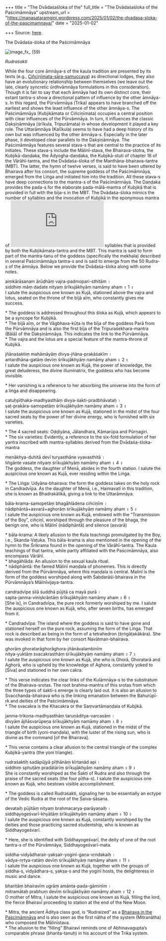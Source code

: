 +++
title = "The Dvādaśaśloka of the"
full_title = "The Dvādaśaśloka of the Paścimāmnāya"
upstream_url = "https://manasataramgini.wordpress.com/2025/01/02/the-dvadasa-sloka-of-the-pascimamnaya/"
date = "2025-01-02"

+++
Source: [here](https://manasataramgini.wordpress.com/2025/01/02/the-dvadasa-sloka-of-the-pascimamnaya/).

The Dvādaśa-śloka of the Paścimāmnāya

![image_fx\_ (59)](https://manasataramgini.wordpress.com/wp-content/uploads/2025/01/image_fx_-59.png)

*Rudraśakti*

While the four core āmnāya-s of the kaula tradition are presented by its texts (e.g., [Ciñciṇīmata-sāra-samuccaya](https://manasataramgini.wordpress.com/2005/04/24/the-amnayas-of-the-chinchini-mata-sara-sammuchaya/)) as directional lodges, they also have an evolutionary relationship between themselves (we leave out the late, clearly syncretic ūrdhvāmnāya formulations in this consideration). Though it is fair to say that each āmnāya had its own distinct core, their extant tantra-s show a directional pattern of influence by the other āmnāya-s. In this regard, the Pūrvāmnāya (Trika) appears to have branched off the earliest and shows the least influence of the other āmnāya-s. The Paścimāmnāya (Kubjikāmata or Ciñciṇīmata) occupies a central position with clear influences of the Pūrvāmnāya. In turn, it influences the classic Dakṣiṇāmnāya (śrīkula, Tripurāmata) in whose development it played a key role. The Uttarāmnāya (Kalīkula) seems to have had a deep history of its own but was influenced by the other āmnāya-s. Especially in the later phase, it developed clear parallels to the Dakṣiṇāmnāya. The Paścimāmnāya features several stava-s that are central to the practice of its initiates. These stava-s include the Mālinī-stava, the Bhairava-stotra, the Kubjikā-daṇḍaka, the Ādyogha-daṇḍaka, the Kubjikā-stuti of chapter 16 of the Vārāhī-tantra, and the Dvādaśa-śloka of the Manthāna-bhairava-tantra (MBT). The latter, the hymn of twelve verses, is said to have been uttered by Bhairava after his consort, the supreme goddess of the Paścimāmnāya, emerged from the Liṅga and initiated him into the tradition. All these stava-s have deep connections to the mantra-s of the Paścimāmnāya. The Daṇḍaka provides the pada-s for the elaborate pada-mālā-mantra of Kubjikā that is provided in full with the bīja-s in the MBT. The Dvādaśa-śloka mimics the number of syllables and the invocation of Kubjikā in the eponymous mantra of ![12 \\times 32](https://s0.wp.com/latex.php?latex=12+%5Ctimes+32&bg=ffffff&fg=333333&s=0&c=20201002) syllables that is provided by both the Kubjikāmata-tantra and the MBT. This mantra is said to form part of the mantra-tanu of the goddess (specifically the mekhala) described in several Paścimāmnāya tantra-s and is said to emerge from the 50 Rudra-s of the āmnāya. Below we provide the Dvādaśa-śloka along with some notes.

aiṃkārāsanam ārūḍhāṃ vajra-padmopari-sthitām ।  
siddhiṃ māṃ dadate nityaṃ śrīkujākhyāṃ namāmy aham ॥ 1 ॥  
I salute the auspicious one known as Kujā, stationed above the vajra and lotus, seated on the throne of the bījā aīṃ, who constantly gives me success.

\* The goddess is addressed throughout this śloka as Kujā, which appears to be a syncope for Kubjikā.  
\* The bījā aīṃ, or the Vāgbhava-kūṭa is the bīja of the goddess Parā from the Pūrvāmnāya and is also the first bīja of the Tripuraśekhara-mantra (Bālā) of the Dakṣiṇāmnāya. This indicates the link to the Pūrvāmnāya.  
\* The vajra and the lotus are a special feature of the mantra-throne of Kubjikā.

jñānaśaktiṃ mahāmāyāṃ divya-jñāna-prakāśakīm ।  
antardhāna-gatāṃ devīṃ śrīkujākhyāṃ namāmy aham ॥ 2 ॥  
I salute the auspicious one known as Kujā, the power of knowledge, the great deluderess, the divine illuminatrix, the goddess who has become invisible.

\* Her vanishing is a reference to her absorbing the universe into the form of a liṅga and disappearing.

catuḥpīṭhaka-madhyasthāṃ divya-śakti-pradbhāvataḥ ।  
ṣaṭ-prakāra-samopetāṃ śrīkujākhyāṃ namāmy aham ॥ 3 ॥  
I salute the auspicious one known as Kujā, stationed in the midst of the four sacred seats by the power of her divine energy, who is furnished with six varieties.

\* The 4 sacred seats: Oḍḍiyāna, Jālandhara, Kāmarūpa and Pūrṇagiri.  
\* The six varieties: Evidently, a reference to the six-fold formulation of her yantra inscribed with mantra-syllables derived from the Dvādaśa-śloka-mantra

menākhya-duhitā devī turyasthāne vyavasthitā ।  
liñgānte vasate nityaṃ śrīkujākhyāṃ namāmy aham ॥ 4 ॥  
The goddess, the daughter of Menā, abides in the fourth station. I salute the auspicious one known as Kujā, ever residing within the Liṅga.

\* The Liṅga: Udyāna-bhairava: the form the goddess takes on the holy rock in Candradvīpa. As the daughter of Menā, i.e., Haimavatī in this tradition, she is known as Bhadrakālikā, giving a link to the Uttarāmnāya.

bāla-krama-samopetāṃ bhagāhlādena ciñciṇīm ।  
nādiphāntā+asvarā+aghorāṃ śrīkujākhyāṃ namāmy aham ॥ 5 ॥  
I salute the auspicious one known as Kujā, endowed with the “Transmission of the Boy”, ciñciṇī, worshiped through the pleasure of the bhaga, the benign one, who is Mālinī (nādiphāntā) and silence (asvarā)

\* bāla-krama: A likely allusion to the Kula teachings promulgated by the Boy, i.e., Skanda-Vaṭuka. This bāla-krama is also mentioned in the opening of the hymn to the Śrikrama found in the opening of the Vārāhī-tantra. The Kaula teachings of that tantra, while partly affiliated with the Paścimāmnāya, also encompass Vārāhī.  
\* bhagāhlāda: An allusion to the sexual kaula ritual.  
\* nādiphāntā: the famed Mālinī maṇḍala of phonemes. This is directly derived from the Pūrvāmnāya, where this maṇḍala is central. Malinī is the form of the goddess worshiped along with Śabdarāśi-bhairava in the Pūrvāmnāya’s Mālinīvijaya-tantra.

candradvīpe śilā śuddhā pūjitā ca mayā purā ।  
sapta-janma-viniṣkrāntāṃ śrīkujākhyāṃ namāmy aham ॥ 6 ॥  
\[She is\], in Candradvīpa, the pure rock formerly worshiped by me. I salute the auspicious one known as Kujā, who, after seven births, has emerged from it.

\* Candradvīpa: The island where the goddess is said to have gone and stationed herself on the pure rock, assuming the form of the Liṅga. That rock is described as being in the form of a tetrahedron (śṛṅgāṭakākāra). She was invoked in that form by her consort Navātman-bhairava.

ghorāṃ ghoratarāghorāghora-jñānāvalambinīm  
nitya-yuktāṃ svacakrasthāṃ śrīkujākhyāṃ namāmy aham ॥ 7 ॥  
I salute the auspicious one known as Kujā, she who is Ghorā, Ghoratarā and Aghorā, who is upheld by the knowledge of Aghora, constantly yoked to \[Śiva\] and stationed in her own cakra.

\* This verse indicates the clear links of the Kulāmnāya-s to the substratum of the Bhairava-srotas. The root brahma-mantra of this srotas from which the three types of śakti-s emerge is clearly laid out. It is also an allusion to Svacchanda-bhairava who is the linking emanation between the Bahurūpī-ṛk and deities of the Paścimāmnāya.  
\* The svacakra is the Khacakra or the Saṃvartāmaṇḍala of Kubjikā.

janma-trikoṇa-madhyasthāṃ taruṇāditya-varcasām ।  
divyām ājñāsvarūpeṇa śrīkujākhyāṃ namāmy aham ॥ 8 ॥  
I salute the auspicious one known as Kujā, stationed in the midst of the triangle of birth (yoni-maṇḍala), with the luster of the rising sun, who is divine as the command \[of the Bhairava\].

\* This verse contains a clear allusion to the central triangle of the complex Kubjikā-yantra (the yoni triangle).

rudraśaktiḥ sadāpūjyā pīṭhānāṃ kīrtanād api ।  
siddhiṃ sphuṭāṃ pradātārīṃ śrīkujākhyāṃ namāmy aham ॥ 9 ॥  
She is constantly worshiped as the Śakti of Rudra and also through the praise of the sacred seats (the four pīṭha-s). I salute the auspicious one known as Kujā, who bestows visible accomplishment.

\* The goddess is called Rudraśakti, signaling her to be essentially an ectype of the Vedic Rudra at the root of the Śaiva-śāsana.

devataiḥ pūjitāṃ nityaṃ brahmacarya-parāyaṇaiḥ ।  
siddhayogeśvarī-khyātāṃ śrīkujākhyāṃ namāmy aham ॥ 10 ॥  
I salute the auspicious one known as Kujā, constantly worshiped by the deities and those practicing sacred studentship, who is known as Siddhayogeśvarī.

\* Here, she is identified with Siddhayogeśvarī, the deity of one of the root tantra-s of the Pūrvāmnāya, Siddhayogeśvarī-mata.

siddha-vidyādharair-yakṣair-yoginī-gaṇa-vṛndakaiḥ ।  
vādya-nṛtya-ratāṃ devīṃ śrīkujākhyāṃ namāmy aham ॥ 11 ॥  
I salute the auspicious one known as Kujā, together with the groups of siddha-s, vidyādhara-s, yakṣa-s and the yoginī hosts, the delighteress in music and dance.

bharitāṃ bhairavīm ugrāṃ amānta-pada-gāminīm ।  
mitramātaḥ prabhuṃ devīṃ śrīkujākhyāṃ namāmy aham ॥ 12 ॥  
O mother of Mitra, I salute the auspicious one known as Kujā, filling the lord, the fierce Bhairavī proceeding to station at the end of the New Moon.

\* Mitra, the ancient Āditya class god, is “Rudraized” as a [Bhairava in the Paścimāmnāya](https://manasataramgini.wordpress.com/2023/01/03/the-vyomavyapin-in-the-pasupata-tantra-and-a-discursion-on-nine-fold-rudra-mantra-s/) and is also seen as the first nātha of the system (Mitranātha) who composed the Mālinīstava.  
\* The allusion to the “filling” Bhairavī reminds one of Abhinavagupta’s comparable phrase (bharita-tanuḥ) in his account of the Trika system.
